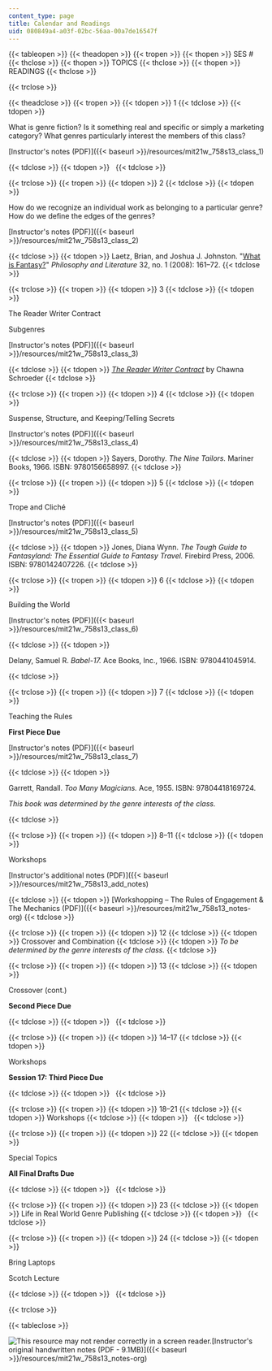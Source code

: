 ```yaml
---
content_type: page
title: Calendar and Readings
uid: 080849a4-a03f-02bc-56aa-00a7de16547f
---
```


{{< tableopen >}}
{{< theadopen >}}
{{< tropen >}}
{{< thopen >}}
SES #
{{< thclose >}}
{{< thopen >}}
TOPICS
{{< thclose >}}
{{< thopen >}}
READINGS
{{< thclose >}}

{{< trclose >}}

{{< theadclose >}}
{{< tropen >}}
{{< tdopen >}}
1
{{< tdclose >}}
{{< tdopen >}}


What is genre fiction? Is it something real and specific or simply a marketing category? What genres particularly interest the members of this class?

[Instructor's notes (PDF)]({{< baseurl >}}/resources/mit21w_758s13_class_1)


{{< tdclose >}}
{{< tdopen >}}
 
{{< tdclose >}}

{{< trclose >}}
{{< tropen >}}
{{< tdopen >}}
2
{{< tdclose >}}
{{< tdopen >}}


How do we recognize an individual work as belonging to a particular genre? How do we define the edges of the genres?

[Instructor's notes (PDF)]({{< baseurl >}}/resources/mit21w_758s13_class_2)


{{< tdclose >}}
{{< tdopen >}}
Laetz, Brian, and Joshua J. Johnston. "[What is Fantasy?](http://dx.doi.org/10.1353/phl.0.0013)" _Philosophy and Literature_ 32, no. 1 (2008): 161–72.
{{< tdclose >}}

{{< trclose >}}
{{< tropen >}}
{{< tdopen >}}
3
{{< tdclose >}}
{{< tdopen >}}


The Reader Writer Contract

Subgenres

[Instructor's notes (PDF)]({{< baseurl >}}/resources/mit21w_758s13_class_3)


{{< tdclose >}}
{{< tdopen >}}
[_The Reader Writer Contract_](http://chawnaschroeder.blogspot.com/2009/02/reader-writer-contract.html) by Chawna Schroeder
{{< tdclose >}}

{{< trclose >}}
{{< tropen >}}
{{< tdopen >}}
4
{{< tdclose >}}
{{< tdopen >}}


Suspense, Structure, and Keeping/Telling Secrets

[Instructor's notes (PDF)]({{< baseurl >}}/resources/mit21w_758s13_class_4)


{{< tdclose >}}
{{< tdopen >}}
Sayers, Dorothy. _The Nine Tailors._ Mariner Books, 1966. ISBN: 9780156658997.
{{< tdclose >}}

{{< trclose >}}
{{< tropen >}}
{{< tdopen >}}
5
{{< tdclose >}}
{{< tdopen >}}


Trope and Cliché

[Instructor's notes (PDF)]({{< baseurl >}}/resources/mit21w_758s13_class_5)


{{< tdclose >}}
{{< tdopen >}}
Jones, Diana Wynn. _The Tough Guide to Fantasyland: The Essential Guide to Fantasy Travel._ Firebird Press, 2006. ISBN: 9780142407226.
{{< tdclose >}}

{{< trclose >}}
{{< tropen >}}
{{< tdopen >}}
6
{{< tdclose >}}
{{< tdopen >}}


Building the World

[Instructor's notes (PDF)]({{< baseurl >}}/resources/mit21w_758s13_class_6)


{{< tdclose >}}
{{< tdopen >}}


Delany, Samuel R. _Babel-17._ Ace Books, Inc., 1966. ISBN: 9780441045914.


{{< tdclose >}}

{{< trclose >}}
{{< tropen >}}
{{< tdopen >}}
7
{{< tdclose >}}
{{< tdopen >}}


Teaching the Rules

**First Piece Due**

[Instructor's notes (PDF)]({{< baseurl >}}/resources/mit21w_758s13_class_7)


{{< tdclose >}}
{{< tdopen >}}


Garrett, Randall. _Too Many Magicians._ Ace, 1955. ISBN: 97804418169724.

_This book was determined by the genre interests of the class._


{{< tdclose >}}

{{< trclose >}}
{{< tropen >}}
{{< tdopen >}}
8–11
{{< tdclose >}}
{{< tdopen >}}


Workshops

[Instructor's additional notes (PDF)]({{< baseurl >}}/resources/mit21w_758s13_add_notes)


{{< tdclose >}}
{{< tdopen >}}
[Workshopping – The Rules of Engagement & The Mechanics (PDF)]({{< baseurl >}}/resources/mit21w_758s13_notes-org)
{{< tdclose >}}

{{< trclose >}}
{{< tropen >}}
{{< tdopen >}}
12
{{< tdclose >}}
{{< tdopen >}}
Crossover and Combination
{{< tdclose >}}
{{< tdopen >}}
_To be determined by the genre interests of the class._
{{< tdclose >}}

{{< trclose >}}
{{< tropen >}}
{{< tdopen >}}
13
{{< tdclose >}}
{{< tdopen >}}


Crossover (cont.)

**Second Piece Due**


{{< tdclose >}}
{{< tdopen >}}
 
{{< tdclose >}}

{{< trclose >}}
{{< tropen >}}
{{< tdopen >}}
14–17
{{< tdclose >}}
{{< tdopen >}}


Workshops

**Session 17: Third Piece Due**


{{< tdclose >}}
{{< tdopen >}}
 
{{< tdclose >}}

{{< trclose >}}
{{< tropen >}}
{{< tdopen >}}
18–21
{{< tdclose >}}
{{< tdopen >}}
Workshops
{{< tdclose >}}
{{< tdopen >}}
 
{{< tdclose >}}

{{< trclose >}}
{{< tropen >}}
{{< tdopen >}}
22
{{< tdclose >}}
{{< tdopen >}}


Special Topics

**All Final Drafts Due**


{{< tdclose >}}
{{< tdopen >}}
 
{{< tdclose >}}

{{< trclose >}}
{{< tropen >}}
{{< tdopen >}}
23
{{< tdclose >}}
{{< tdopen >}}
Life in Real World Genre Publishing
{{< tdclose >}}
{{< tdopen >}}
 
{{< tdclose >}}

{{< trclose >}}
{{< tropen >}}
{{< tdopen >}}
24
{{< tdclose >}}
{{< tdopen >}}


Bring Laptops

Scotch Lecture


{{< tdclose >}}
{{< tdopen >}}
 
{{< tdclose >}}

{{< trclose >}}

{{< tableclose >}}

![This resource may not render correctly in a screen reader.](/images/inacessible.gif)[Instructor's original handwritten notes (PDF - 9.1MB)]({{< baseurl >}}/resources/mit21w_758s13_notes-org)